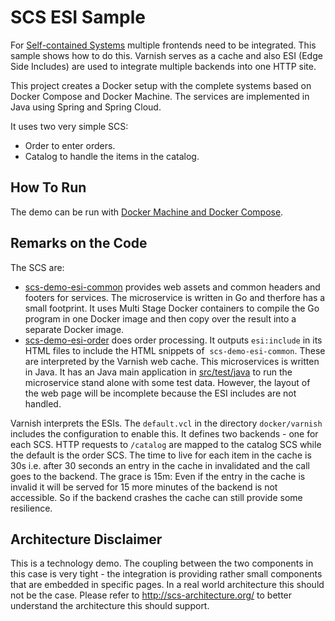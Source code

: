 SCS ESI Sample
==============

For [Self-contained Systems](http://scs-architecture.org) multiple
frontends need to be integrated. This sample shows how to do
this. Varnish serves as a cache and also ESI (Edge Side Includes) are
used to integrate multiple backends into one HTTP site.

This project creates a Docker setup with the complete systems based on
Docker Compose and Docker Machine. The services are implemented in
Java using Spring and Spring Cloud.

It uses two very simple SCS:
- Order to enter orders.
- Catalog to handle the items in the catalog.

How To Run
----------

The demo can be run with
[Docker Machine and Docker Compose](docker/README.md).

Remarks on the Code
-------------------

The SCS are: 
- [scs-demo-esi-common](scs-demo-esi-common) provides web assets and common headers
and footers for services. The microservice is written in Go and therfore has a small
footprint. It uses Multi Stage Docker containers to compile the Go program in one Docker
image and then copy over the result into a separate Docker image.
- [scs-demo-esi-order](scs-demo-esi-order) does order processing. It outputs
  `esi:include` in its HTML files to include the HTML snippets of
  `scs-demo-esi-common`. These are interpreted by the Varnish web
  cache. This microservices is written in Java. It has an Java main application
  in [src/test/java](https://github.com/ewolff/SCS-ESI/tree/master/scs-demo-esi-order/src/test/java/com/ewolff/microservice/order)
  to run the microservice stand alone with some test data. However, the layout
  of the web page will be incomplete because the ESI includes are not handled.

Varnish interprets the ESIs. The `default.vcl` in the directory
  `docker/varnish` includes the configuration to enable this. It
  defines two backends - one for each SCS. HTTP requests to `/catalog`
  are mapped to the catalog SCS while the default is the order
  SCS. The time to live for each item in the cache is 30s i.e. after
  30 seconds an entry in the cache in invalidated and the call goes to
  the backend. The grace is 15m: Even if the entry in the cache is
  invalid it will be served for 15 more minutes of the backend is not
  accessible. So if the backend crashes the cache can still provide
  some resilience.



Architecture Disclaimer
-------------------

This is a technology demo. The coupling between the two components in
this case is very tight - the integration is providing rather small
components that are embedded in specific pages. In a real world
architecture this should not be the case. Please refer to
http://scs-architecture.org/ to better understand the architecture
this should support.
